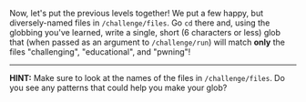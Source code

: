 Now, let's put the previous levels together!
We put a few happy, but diversely-named files in `/challenge/files`.
Go `cd` there and, using the globbing you've learned, write a single, short (6 characters or less) glob that (when passed as an argument to `/challenge/run`) will match **only** the files "challenging", "educational", and "pwning"!

----
**HINT:**
Make sure to look at the names of the files in `/challenge/files`.
Do you see any patterns that could help you make your glob?
